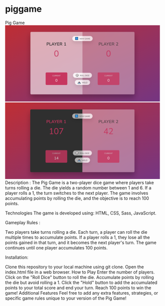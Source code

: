 # piggame
Pig Game
![Design preview](./startGame.png)
![Design preview](./finishGame.png)
<br/>
Description :
The Pig Game is a two-player dice game where players take turns rolling a die. 
The die yields a random number between 1 and 6. If a player rolls a 1, the turn switches to the next player. The game involves accumulating points by rolling the die, and the objective is to reach 100 points.

Technologies
The game is developed using:
HTML,
CSS,
Sass,
JavaScript.


Gameplay Rules :


Two players take turns rolling a die.
Each turn, a player can roll the die multiple times to accumulate points.
If a player rolls a 1, they lose all the points gained in that turn, and it becomes the next player's turn.
The game continues until one player accumulates 100 points.


Installation:


Clone this repository to your local machine using git clone.
Open the index.html file in a web browser.
How to Play
Enter the number of players.
Click on the "Roll Dice" button to roll the die.
Accumulate points by rolling the die but avoid rolling a 1.
Click the "Hold" button to add the accumulated points to your total score and end your turn.
Reach 100 points to win the game!
Additional Features
Feel free to add any extra features, strategies, or specific game rules unique to your version of the Pig Game!
